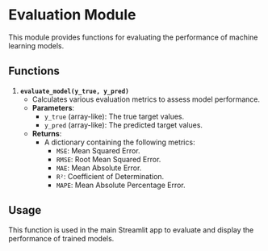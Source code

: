 # Evaluation Module

This module provides functions for evaluating the performance of machine learning models.

## Functions

1. **`evaluate_model(y_true, y_pred)`**
   - Calculates various evaluation metrics to assess model performance.
   - **Parameters**:
     - `y_true` (array-like): The true target values.
     - `y_pred` (array-like): The predicted target values.
   - **Returns**:
     - A dictionary containing the following metrics:
       - `MSE`: Mean Squared Error.
       - `RMSE`: Root Mean Squared Error.
       - `MAE`: Mean Absolute Error.
       - `R²`: Coefficient of Determination.
       - `MAPE`: Mean Absolute Percentage Error.

## Usage
This function is used in the main Streamlit app to evaluate and display the performance of trained models.